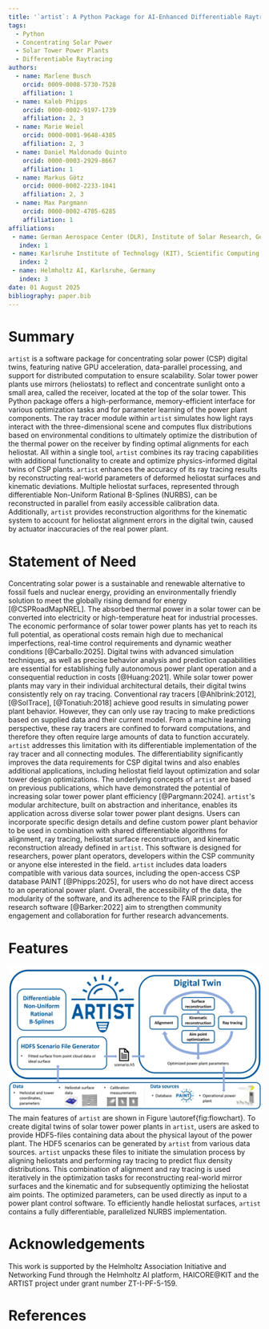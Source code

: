 ```yaml
---
title: '`artist`: A Python Package for AI-Enhanced Differentiable Raytracing in Solar Tower Power Plants'
tags:
  - Python
  - Concentrating Solar Power
  - Solar Tower Power Plants
  - Differentiable Raytracing
authors:
  - name: Marlene Busch
    orcid: 0009-0008-5730-7528
    affiliation: 1
  - name: Kaleb Phipps
    orcid: 0000-0002-9197-1739
    affiliation: 2, 3
  - name: Marie Weiel
    orcid: 0000-0001-9648-4385
    affiliation: 2, 3
  - name: Daniel Maldonado Quinto
    orcid: 0000-0003-2929-8667
    affiliation: 1
  - name: Markus Götz
    orcid: 0000-0002-2233-1041
    affiliation: 2, 3
  - name: Max Pargmann
    orcid: 0000-0002-4705-6285
    affiliation: 1
affiliations:
 - name: German Aerospace Center (DLR), Institute of Solar Research, Germany
   index: 1
 - name: Karlsruhe Institute of Technology (KIT), Scientific Computing Center (SCC), Germany
   index: 2
 - name: Helmholtz AI, Karlsruhe, Germany
   index: 3
date: 01 August 2025
bibliography: paper.bib
---
```


# Summary

`artist` is a software package for concentrating solar power (CSP) digital twins, featuring native GPU acceleration, data-parallel processing, and support for distributed computation to ensure scalability. Solar tower power plants use mirrors (heliostats) to reflect and concentrate sunlight onto a small area, called the receiver, located at the top of the solar tower. This Python package offers a high-performance, memory-efficient interface for various optimization tasks and for parameter learning of the power plant components. The ray tracer module within `artist` simulates how light rays interact with the three-dimensional scene and computes flux distributions based on environmental conditions to ultimately optimize the distribution of the thermal power on the receiver by finding optimal alignments for each heliostat. All within a single tool, `artist` combines its ray tracing capabilities with additional functionality to create and optimize physics-informed digital twins of CSP plants. `artist` enhances the accuracy of its ray tracing results by reconstructing real-world parameters of deformed heliostat surfaces and kinematic deviations. Multiple heliostat surfaces, represented through differentiable Non-Uniform Rational B-Splines (NURBS), can be reconstructed in parallel from easily accessible calibration data. Additionally, `artist` provides reconstruction algorithms for the kinematic system to account for heliostat alignment errors in the digital twin, caused by actuator inaccuracies of the real power plant.

# Statement of Need

Concentrating solar power is a sustainable and renewable alternative to fossil fuels and nuclear energy, providing an environmentally friendly solution to meet the globally rising demand for energy [@CSPRoadMapNREL]. The absorbed thermal power in a solar tower can be converted into electricity or high-temperature heat for industrial processes. The economic performance of solar tower power plants has yet to reach its full potential, as operational costs remain high due to mechanical imperfections, real-time control requirements and dynamic weather conditions [@Carballo:2025]. Digital twins with advanced simulation techniques, as well as precise behavior analysis and prediction capabilities are essential for establishing fully autonomous power plant operation and a consequential reduction in costs [@Huang:2021]. While solar tower power plants may vary in their individual architectural details, their digital twins consistently rely on ray tracing. Conventional ray tracers [@Ahlbrink:2012], [@SolTrace], [@Tonatiuh:2018] achieve good results in simulating power plant behavior. However, they can only use ray tracing to make predictions based on supplied data and their current model. From a machine learning perspective, these ray tracers are confined to forward computations, and therefore they often require large amounts of data to function accurately. `artist` addresses this limitation with its differentiable implementation of the ray tracer and all connecting modules. The differentiability significantly improves the data requirements for CSP digital twins and also enables additional applications, including heliostat field layout optimization and solar tower design optimizations. The underlying concepts of `artist` are based on previous publications, which have demonstrated the potential of increasing solar tower power plant efficiency [@Pargmann:2024]. `artist`'s modular architecture, built on abstraction and inheritance, enables its application across diverse solar tower power plant designs. Users can incorporate specific design details and define custom power plant behavior to be used in combination with shared differentiable algorithms for alignment, ray tracing, heliostat surface reconstruction, and kinematic reconstruction already defined in `artist`. This software is designed for researchers, power plant operators, developers within the CSP community or anyone else interested in the field. `artist` includes data loaders compatible with various data sources, including the open-access CSP database PAINT [@Phipps:2025], for users who do not have direct access to an operational power plant. Overall, the accessibility of the data, the modularity of the software, and its adherence to the FAIR principles for research software [@Barker:2022] aim to strengthen community engagement and collaboration for further research advancements.

# Features

![Features of `artist`, the AI-enhanced differentiable Ray Tracer for Irradiation Prediction in Solar Tower Digital Twins.\label{fig:flowchart}](flowchart.png)
The main features of `artist` are shown in Figure \autoref{fig:flowchart}. To create digital twins of solar tower power plants in `artist`, users are asked to provide HDF5-files containing data about the physical layout of the power plant. The HDF5 scenarios can be generated by `artist` from various data sources. `artist` unpacks these files to initiate the simulation process by aligning heliostats and performing ray tracing to predict flux density distributions. This combination of alignment and ray tracing is used iteratively in the optimization tasks for reconstructing real-world mirror surfaces and the kinematic and for subsequently optimizing the heliostat aim points. The optimized parameters, can be used directly as input to a power plant control software. To efficiently handle heliostat surfaces, `artist` contains a fully differentiable, parallelized NURBS implementation.

# Acknowledgements

This work is supported by the Helmholtz Association Initiative and Networking Fund through the Helmholtz AI platform, HAICORE@KIT and the ARTIST project under grant number ZT-I-PF-5-159.

# References
